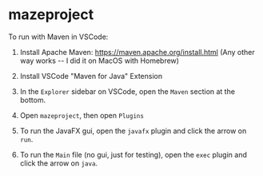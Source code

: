 # mazeproject

To run with Maven in VSCode:

1. Install Apache Maven: https://maven.apache.org/install.html (Any other way works -- I did it on MacOS with Homebrew)

2. Install VSCode "Maven for Java" Extension

3. In the `Explorer` sidebar on VSCode, open the `Maven` section at the bottom.

4. Open `mazeproject`, then open `Plugins`

5. To run the JavaFX gui, open the `javafx` plugin and click the arrow on `run`.

6. To run the `Main` file (no gui, just for testing), open the `exec` plugin and click the arrow on `java`.